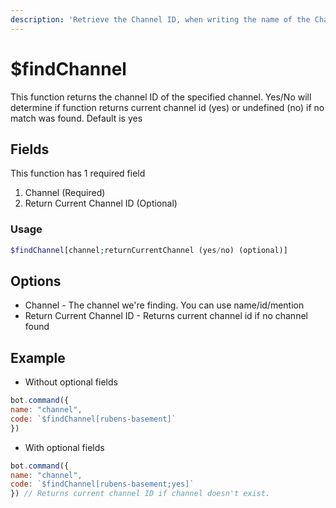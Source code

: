 ```yaml
---
description: 'Retrieve the Channel ID, when writing the name of the Channel. (Global)'
---
```


# $findChannel

This function returns the channel ID of the specified channel. Yes/No will determine if function returns current channel id \(yes\) or undefined \(no\) if no match was found. Default is yes

## Fields

This function has 1 required field

1. Channel \(Required\)
2. Return Current Channel ID \(Optional\)

### Usage 
```php
$findChannel[channel;returnCurrentChannel (yes/no) (optional)]
```

## Options

* Channel - The channel we're finding. You can use name/id/mention
* Return Current Channel ID - Returns current channel id if no channel found

## Example

- Without optional fields

```javascript
bot.command({
name: "channel",
code: `$findChannel[rubens-basement]`
})
```

- With optional fields

```javascript
bot.command({
name: "channel",
code: `$findChannel[rubens-basement;yes]`
}) // Returns current channel ID if channel doesn't exist.
```

